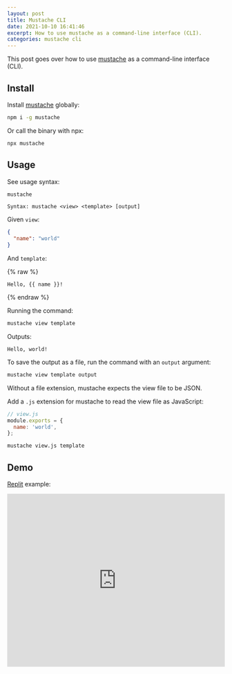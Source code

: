 ```yaml
---
layout: post
title: Mustache CLI
date: 2021-10-10 16:41:46
excerpt: How to use mustache as a command-line interface (CLI).
categories: mustache cli
---
```


This post goes over how to use [mustache](https://github.com/janl/mustache.js#command-line-tool) as a command-line interface (CLI).

## Install

Install [mustache](https://www.npmjs.com/package/mustache) globally:

```sh
npm i -g mustache
```

Or call the binary with npx:

```sh
npx mustache
```

## Usage

See usage syntax:

```sh
mustache
```

```
Syntax: mustache <view> <template> [output]
```

Given `view`:

```json
{
  "name": "world"
}
```

And `template`:

{% raw %}

```
Hello, {{ name }}!
```

{% endraw %}

Running the command:

```sh
mustache view template
```

Outputs:

```
Hello, world!
```

To save the output as a file, run the command with an `output` argument:

```sh
mustache view template output
```

Without a file extension, mustache expects the view file to be JSON.

Add a `.js` extension for mustache to read the view file as JavaScript:

```js
// view.js
module.exports = {
  name: 'world',
};
```

```sh
mustache view.js template
```

## Demo

[Replit](https://replit.com/@remarkablemark/mustache-cli#package.json) example:

<iframe height="400px" width="100%" src="https://replit.com/@remarkablemark/mustache-cli?lite=true#package.json" scrolling="no" frameborder="no" allowtransparency="true" allowfullscreen="true" sandbox="allow-forms allow-pointer-lock allow-popups allow-same-origin allow-scripts allow-modals"></iframe>

